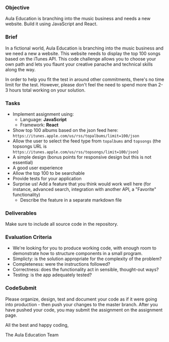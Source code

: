 ### Objective

Aula Education is branching into the music business and needs a new website. Build it using JavaScript and React.

### Brief

In a fictional world, Aula Education is branching into the music business and we need a new a website. This website needs to display the top 100 songs based on the iTunes API. This code challenge allows you to choose your own path and lets you flaunt your creative panache and technical skills along the way.

In order to help you fit the test in around other commitments, there's no time limit for the test. However, please don't feel the need to spend more than 2-3 hours total working on your solution.

### Tasks

-   Implement assignment using:
    -   Language: **JavaScript**
    -   Framework: **React**
-   Show top 100 albums based on the json feed here: `https://itunes.apple.com/us/rss/topalbums/limit=100/json`
-   Allow the user to select the feed type from `topalbums` and `topsongs` (the topsongs URL is `https://itunes.apple.com/us/rss/topsongs/limit=100/json`)
-   A simple design (bonus points for responsive design but this is not essential)
-   A good user experience
-   Allow the top 100 to be searchable
-   Provide tests for your application
-   Surprise us! Add a feature that you think would work well here (for instance, advanced search, integration with another API, a "Favorite" functionality)
    -   Describe the feature in a separate markdown file

### Deliverables

Make sure to include all source code in the repository.

### Evaluation Criteria

-   We're looking for you to produce working code, with enough room to demonstrate how to structure components in a small program.
-   Simplicty: is the solution appropriate for the complexity of the problem?
-   Completeness: were the instructions followed?
-   Correctness: does the functionality act in sensible, thought-out ways?
-   Testing: is the app adequately tested?

### CodeSubmit

Please organize, design, test and document your code as if it were going into production - then push your changes to the master branch. After you have pushed your code, you may submit the assignment on the assignment page.

All the best and happy coding,

The Aula Education Team
